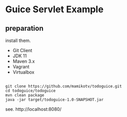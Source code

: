 # Guice Servlet Example

## preparation

install them.

* Git Client
* JDK 11
* Maven 3.x
* Vagrant
* Virtualbox

##

```
git clone https://github.com/mamikotv/todoguice.git
cd todoguice/todoguice
mvn clean package
java -jar target/todoguice-1.0-SNAPSHOT.jar
```

see. http://localhost:8080/